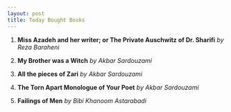 ```yaml
---
layout: post
title: Today Bought Books
---
```


1. **Miss Azadeh and her writer; or The Private Auschwitz of Dr. Sharifi** *by Reza Baraheni*

2. **My Brother was a Witch** *by Akbar Sardouzami*

3. **All the pieces of Zari** *by Akbar Sardouzami*

4. **The Torn Apart Monologue of Your Poet** *by Akbar Sardouzami*

5. **Failings of Men** *by Bibi Khanoom Astarabadi*
